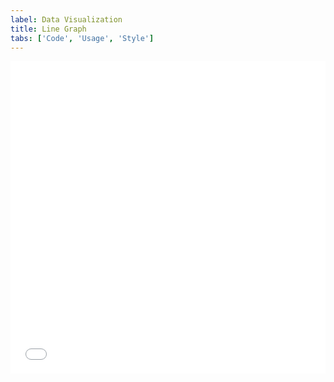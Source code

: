 ```yaml
---
label: Data Visualization
title: Line Graph
tabs: ['Code', 'Usage', 'Style']
---
```


<iframe height='500' scrolling='no' title='Line Graph' src='//codepen.io/team/carbon/embed/brLogb/?height=300&theme-id=30962&default-tab=result&embed-version=2' frameborder='no' allowtransparency='true' allowfullscreen='true' style='width: 100%;'>See the Pen <a href='https://codepen.io/team/carbon/pen/brLogb/'>Line Graph</a> by Carbon Design System (<a href='https://codepen.io/carbon'>@carbon</a>) on <a href='https://codepen.io'>CodePen</a>.
</iframe>
